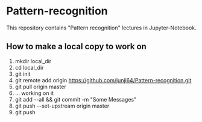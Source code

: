 # Pattern-recognition
This repository contains "Pattern recognition" lectures in Jupyter-Notebook. 

## How to make a local copy to work on
1. mkdir local_dir
2. cd local_dir
3. git init
4. git remote add origin https://github.com/junji64/Pattern-recognition.git
5. git pull origin master
6. ... working on it
7. git add --all && git commit -m "Some Messages"
8. git push --set-upstream origin master
9. git push
